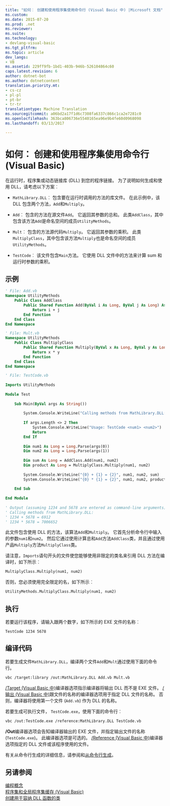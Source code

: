 ```yaml
---
title: "如何︰ 创建和使用程序集使用命令行 (Visual Basic 中) |Microsoft 文档"
ms.custom: 
ms.date: 2015-07-20
ms.prod: .net
ms.reviewer: 
ms.suite: 
ms.technology:
- devlang-visual-basic
ms.tgt_pltfrm: 
ms.topic: article
dev_langs:
- VB
ms.assetid: 229ff9fb-1bd1-403b-946b-526104864c60
caps.latest.revision: 6
author: dotnet-bot
ms.author: dotnetcontent
translation.priority.mt:
- cs-cz
- pl-pl
- pt-br
- tr-tr
translationtype: Machine Translation
ms.sourcegitcommit: a06bd2a17f1d6c7308fa6337c866c1ca2e7281c0
ms.openlocfilehash: 363bca806736e5540165ea96e9b4fe60d0968098
ms.lasthandoff: 03/13/2017

---
```

# <a name="how-to-create-and-use-assemblies-using-the-command-line-visual-basic"></a>如何︰ 创建和使用程序集使用命令行 (Visual Basic)
在运行时，程序集或动态链接库 (DLL) 到您的程序链接。 为了说明如何生成和使用 DLL，请考虑以下方案︰  
  
-   `MathLibrary.DLL`︰ 包含要在运行时调用的方法的库文件。 在此示例中，该 DLL 包含两个方法，`Add`和`Multiply`。  
  
-   `Add`︰ 包含的方法在源文件`Add`。 它返回其参数的总和。 此类`AddClass`，其中包含该方法`Add`是命名空间的成员`UtilityMethods`。  
  
-   `Mult`︰ 包含的方法源代码`Multiply`。 它返回其参数的乘积。 此类`MultiplyClass`，其中包含该方法`Multiply`也是命名空间的成员`UtilityMethods`。  
  
-   `TestCode`︰ 该文件包含`Main`方法。 它使用 DLL 文件中的方法来计算 sum 和运行时参数的乘积。  
  
## <a name="example"></a>示例  
  
```vb  
' File: Add.vb   
Namespace UtilityMethods  
    Public Class AddClass  
        Public Shared Function Add(ByVal i As Long, ByVal j As Long) As Long  
            Return i + j  
        End Function  
    End Class  
End Namespace  
```  
  
```vb  
' File: Mult.vb  
Namespace UtilityMethods  
    Public Class MultiplyClass  
        Public Shared Function Multiply(ByVal x As Long, ByVal y As Long) As Long  
            Return x * y  
        End Function  
    End Class  
End Namespace  
```  
  
```vb  
' File: TestCode.vb  
  
Imports UtilityMethods  
  
Module Test  
  
    Sub Main(ByVal args As String())  
  
        System.Console.WriteLine("Calling methods from MathLibrary.DLL:")  
  
        If args.Length <> 2 Then  
            System.Console.WriteLine("Usage: TestCode <num1> <num2>")  
            Return  
        End If  
  
        Dim num1 As Long = Long.Parse(args(0))  
        Dim num2 As Long = Long.Parse(args(1))  
  
        Dim sum As Long = AddClass.Add(num1, num2)  
        Dim product As Long = MultiplyClass.Multiply(num1, num2)  
  
        System.Console.WriteLine("{0} + {1} = {2}", num1, num2, sum)  
        System.Console.WriteLine("{0} * {1} = {2}", num1, num2, product)  
  
    End Sub  
  
End Module  
  
' Output (assuming 1234 and 5678 are entered as command-line arguments):  
' Calling methods from MathLibrary.DLL:  
' 1234 + 5678 = 6912  
' 1234 * 5678 = 7006652  
```  
  
 此文件包含使用 DLL 的方法，该算法`Add`和`Multiply`。 它首先分析命令行中输入的参数`num1`和`num2`。 然后它通过使用计算总和`Add`方法`AddClass`类，并且通过使用产品`Multiply`方法`MultiplyClass`类。  
  
 请注意，`Imports`语句开头的文件使您能够使用非限定的类名来引用 DLL 方法在编译时，如下所示︰  
  
```vb  
MultiplyClass.Multiply(num1, num2)  
```  
  
 否则，您必须使用完全限定的名，如下所示︰  
  
```vb  
UtilityMethods.MultiplyClass.Multiply(num1, num2)  
```  
  
## <a name="execution"></a>执行  
 若要运行该程序，请输入跟两个数字，如下所示的 EXE 文件的名称︰  
  
 `TestCode 1234 5678`  
  
## <a name="compiling-the-code"></a>编译代码  
 若要生成文件`MathLibrary.DLL`，编译两个文件`Add`和`Mult`通过使用下面的命令行。  
  
```vb  
vbc /target:library /out:MathLibrary.DLL Add.vb Mult.vb  
```  
  
 [/Target (Visual Basic 中)](../../../../visual-basic/reference/command-line-compiler/target.md)编译器选项指示编译器将输出 DLL 而不是 EXE 文件。 [/输出 (Visual Basic 中)](../../../../visual-basic/reference/command-line-compiler/out.md)跟文件的名称的编译器选项用于指定 DLL 文件的名称。 否则，编译器将使用第一个文件 (`Add.vb`) 作为 DLL 的名称。  
  
 若要生成可执行文件， `TestCode.exe`，使用下面的命令行︰  
  
```vb  
vbc /out:TestCode.exe /reference:MathLibrary.DLL TestCode.vb  
```  
  
 **/Out**编译器选项会告知编译器输出的 EXE 文件，并指定输出文件的名称 (`TestCode.exe`)。 此编译器选项是可选的。 [/Reference (Visual Basic 中)](../../../../visual-basic/reference/command-line-compiler/reference.md)编译器选项指定的 DLL 文件或该程序使用的文件。  
  
 有关从命令行生成的详细信息，请参阅和[从命令行生成](../../../../visual-basic/reference/command-line-compiler/building-from-the-command-line.md)。  
  
## <a name="see-also"></a>另请参阅  
 [编程概念](../../../../visual-basic/programming-guide/concepts/index.md)   
 [程序集和全局程序集缓存 (Visual Basic)](../../../../visual-basic/programming-guide/concepts/assemblies-gac/index.md)   
 [创建用于容纳 DLL 函数的类](http://msdn.microsoft.com/library/e08e4c34-0223-45f7-aa55-a3d8dd979b0f)
